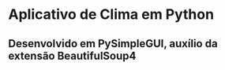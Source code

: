 <h1>Aplicativo de Clima em Python</h1>
<h2>Desenvolvido em PySimpleGUI, auxílio da extensão BeautifulSoup4</h2>